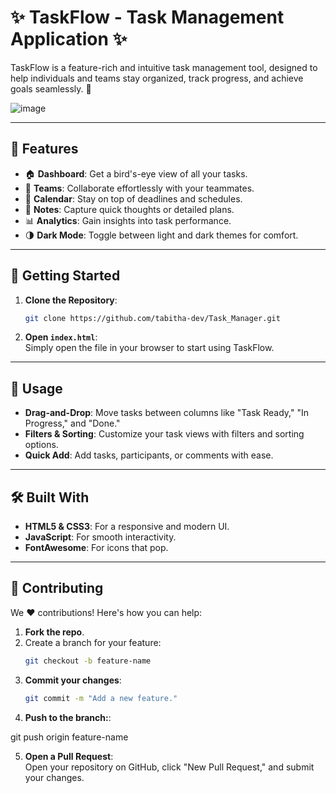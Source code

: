 # ✨ TaskFlow - Task Management Application ✨

TaskFlow is a feature-rich and intuitive task management tool, designed to help individuals and teams stay organized, track progress, and achieve goals seamlessly. 🚀

![image](https://github.com/user-attachments/assets/4dc17bf2-117c-459a-92ab-d591516ecb84)



---

## 🌟 Features
- 🏠 **Dashboard**: Get a bird's-eye view of all your tasks.
- 👥 **Teams**: Collaborate effortlessly with your teammates.
- 📅 **Calendar**: Stay on top of deadlines and schedules.
- 📝 **Notes**: Capture quick thoughts or detailed plans.
- 📊 **Analytics**: Gain insights into task performance.
- 🌗 **Dark Mode**: Toggle between light and dark themes for comfort.

---

## 🔧 Getting Started
1. **Clone the Repository**:
   ```bash
   git clone https://github.com/tabitha-dev/Task_Manager.git

2. **Open `index.html`**:  
   Simply open the file in your browser to start using TaskFlow.

---

## 🚀 Usage
- **Drag-and-Drop**: Move tasks between columns like "Task Ready," "In Progress," and "Done."
- **Filters & Sorting**: Customize your task views with filters and sorting options.
- **Quick Add**: Add tasks, participants, or comments with ease.

---

## 🛠️ Built With
- **HTML5 & CSS3**: For a responsive and modern UI.
- **JavaScript**: For smooth interactivity.
- **FontAwesome**: For icons that pop.

---

## 🤝 Contributing
We ❤️ contributions! Here's how you can help:

1. **Fork the repo**.
2. Create a branch for your feature:
   ```bash
   git checkout -b feature-name
3. **Commit your changes**:
   ```bash
   git commit -m "Add a new feature."
4. **Push to the branch:**:
  
git push origin feature-name

5. **Open a Pull Request**:  
   Open your repository on GitHub, click "New Pull Request," and submit your changes.
